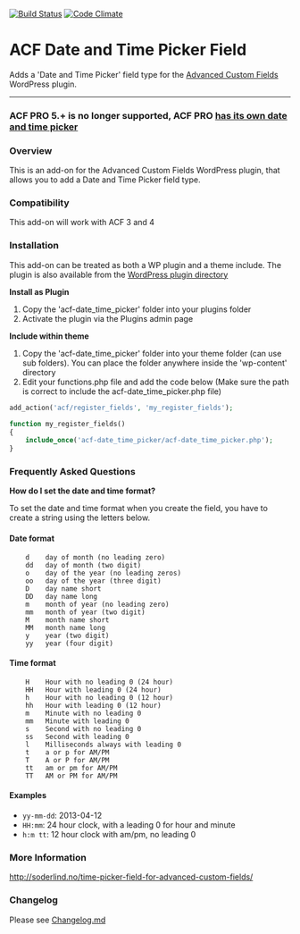 [![Build Status](https://travis-ci.org/soderlind/acf-debug-list-enqueued-scripts.svg?branch=master)](https://travis-ci.org/soderlind/acf-debug-list-enqueued-scripts) [![Code Climate](https://codeclimate.com/github/soderlind/acf-field-date-time-picker/badges/gpa.svg)](https://codeclimate.com/github/soderlind/acf-field-date-time-picker)
# ACF  Date and Time Picker Field

Adds a 'Date and Time Picker' field type for the [Advanced Custom Fields](http://wordpress.org/extend/plugins/advanced-custom-fields/) WordPress plugin.

-----------------------

### ACF PRO 5.+ is no longer supported, ACF PRO [has its own date and time picker](https://www.advancedcustomfields.com/resources/date-time-picker/)

### Overview

This is an add-on for the Advanced Custom Fields WordPress plugin, that allows you to add a Date and Time Picker field type.

### Compatibility

This add-on will work with ACF 3 and 4

### Installation


This add-on can be treated as both a WP plugin and a theme include. The plugin is also available from the [WordPress plugin directory](http://wordpress.org/plugins/acf-field-date-time-picker/)

**Install as Plugin**

1. Copy the 'acf-date_time_picker' folder into your plugins folder
2. Activate the plugin via the Plugins admin page

**Include within theme**

1.	Copy the 'acf-date_time_picker' folder into your theme folder (can use sub folders). You can place the folder anywhere inside the 'wp-content' directory
2.	Edit your functions.php file and add the code below (Make sure the path is correct to include the acf-date_time_picker.php file)

```php
add_action('acf/register_fields', 'my_register_fields');

function my_register_fields()
{
	include_once('acf-date_time_picker/acf-date_time_picker.php');
}
```

### Frequently Asked Questions


**How do I set the date and time format?**

To set  the date and time format when you create the field, you have to create a string using the letters below.

#### Date format


		d    day of month (no leading zero)
		dd   day of month (two digit)
		o    day of the year (no leading zeros)
		oo   day of the year (three digit)
		D    day name short
		DD   day name long
		m    month of year (no leading zero)
		mm   month of year (two digit)
		M    month name short
		MM   month name long
		y    year (two digit)
		yy   year (four digit)


#### Time format


		H    Hour with no leading 0 (24 hour)
		HH   Hour with leading 0 (24 hour)
		h    Hour with no leading 0 (12 hour)
		hh   Hour with leading 0 (12 hour)
		m    Minute with no leading 0
		mm   Minute with leading 0
		s    Second with no leading 0
		ss   Second with leading 0
		l    Milliseconds always with leading 0
		t    a or p for AM/PM
		T    A or P for AM/PM
		tt   am or pm for AM/PM
		TT   AM or PM for AM/PM


#### Examples

* `yy-mm-dd`: 2013-04-12
* `HH:mm`: 24 hour clock, with a leading 0 for hour and minute
* `h:m tt`: 12 hour clock with am/pm, no leading 0

### More Information

http://soderlind.no/time-picker-field-for-advanced-custom-fields/

### Changelog

Please see [Changelog.md](Changelog.md)

